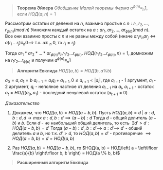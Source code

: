 >**Теорема Эйлера** 
>*Обобщение Малой теоремы Ферма*
>$a^{\phi(n)} \equiv_{n} 1$, если $НОД(a, n) = 1$

Рассмотрим остатки от деления на $n,$ взаимно простые с $n: r_{1}, r_{2}, \dots, r_{\phi(n)} (mod\ n)$
Умножим каждый остаток на $a: ar_{1}, ar_{2}, \dots, ar_{\phi(n)} (mod \ n)$. 
Все они взаимно просты с $n$ и не равны между собой
(иначе $ar_{i} \equiv_{n} ar_{j} \iff a(r_{i}-r_{j}) \equiv_{n} 0 \implies$ т.к. $a\not\equiv_{n}$ 0, то $r_{i} = r_{j}$)

Тогда $ar_{1}*ar_{2}*\dots*ar_{\phi(n)} \equiv_{n} r_{1}r_{2}\dots r_{\phi(n)}$. $НОД(r_{1}r_{2}\dots r_{\phi(n)}, n) = 1$, домножим на $r_{1}r_{2}\dots r_{\phi(n)}$
и получим $a^{\phi(n)} \equiv_{n} 1$

>**Алгоритм Евклида**
>$НОД(a, b) = НОД(b, a \% b)$

$a_{0} = a, a_{1} = b$
$a_{i-1} = a_{i}q_{i} + a_{i+1}, 0 \leq a_{i+1} < |a_{i}|$, 
где $a_{i-1}$ - 1 аргумент, $a_{i}$ - 2 аргумент, $q_{i}$ - неполное частное от деления $a_{i-1}$ на $a_{i}$, $a_{i+1}$ - остаток
$a_{t} = НОД(a_{0}, a_{1})$ - последний ненулевой остаток ($a_{t+1}$ = 0)

*Доказательство*
1. Докажем, что $НОД(a, b) = НОД(a - b, b)$.
Пусть $НОД(a, b) = d \ | \ a :d, b : d, d \to max$
$a :d, b : d \implies (a - b) : d$
Тогда $d$ - общий делитель $(a - b)$ и $b$.
Если $d$ - не наибольший общий делитель, то есть $\ \exists d' > d : НОД(a - b, b) = d'$
Тогда $(a - b) : d', b : d' \implies$ $a : d' \implies$ $d'$ - общий делитель $a$ и $b$, 
но т.к. $d' > d$, то $НОД(a, b) = d'$ - противоречие $\implies НОД(a - b, b) = d = НОД(a, b)$

2. Раз $НОД(a, b) = НОД(a - b, b)$, то $НОД(a, b) = НОД\left( a - \left\lfloor  \frac{a}{b}  \right\rfloor b, b \right) = НОД(a \% b, b)$

>**Расширенный алгоритм Евклида**
>


